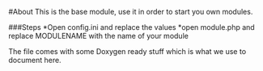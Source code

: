 #About
This is the base module, use it in order to start you own modules.

###Steps
*Open config.ini and replace the values
*open module.php and replace MODULENAME with the name of your module

The file comes with some Doxygen ready stuff which is what we use to document here.
